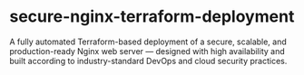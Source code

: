 # secure-nginx-terraform-deployment
A fully automated Terraform-based deployment of a secure, scalable, and production-ready Nginx web server — designed with high availability and built according to industry-standard DevOps and cloud security practices.
